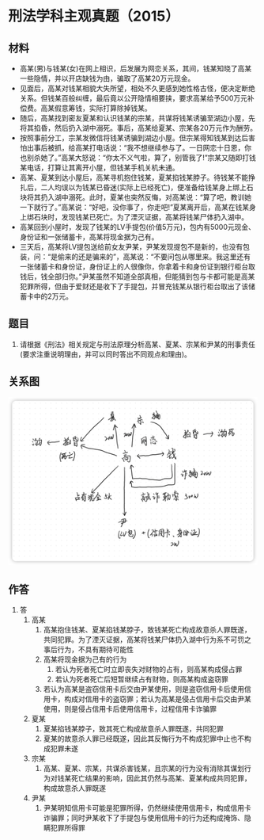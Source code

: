 # 刑法学科主观真题（2015）

## 材料
- 高某(男)与钱某(女)在网上相识，后发展为网恋关系，其间，钱某知晓了高某一些隐情，并以开店缺钱为由，骗取了高某20万元现金。
- 见面后，高某对钱某相貌大失所望，相处不久更感到她性格古怪，便决定断绝关系。但钱某百般纠缠，最后竟以公开隐情相要挟，要求高某给予500万元补偿费。高某假意筹钱，实际打算除掉钱某。
- 随后，高某找到密友夏某和认识钱某的宗某，共谋将钱某诱骗至湖边小屋，先将其掐昏，然后扔入湖中溺死。事后，高某给夏某、宗某各20万元作为酬劳。
- 按照事前分工，宗某发微信将钱某诱骗到湖边小屋。但宗某得知钱某到达后害怕出事后被抓，给高某打电话说：“我不想继续参与了。一日网恋十日恩，你也别杀她了。”高某大怒说：“你太不义气啦，算了，别管我了!”宗某又随即打钱某电话，打算让其离开小屋，但钱某手机关机未通。
- 高某、夏某到达小屋后，高某寻机抱住钱某，夏某掐钱某脖子。待钱某不能挣扎后，二人均误以为钱某已昏迷(实际上已经死亡)，便准备给钱某身上绑上石块将其扔入湖中溺死。此时，夏某也突然反悔，对高某说：“算了吧，教训她一下就行了。”高某说：“好吧，没你事了，你走吧!”夏某离开后，高某在钱某身上绑石块时，发现钱某已死亡。为了湮灭证据，高某将钱某尸体扔入湖中。
- 高某回到小屋时，发现了钱某的LV手提包(价值5万元)，包内有5000元现金、身份证和一张储蓄卡，高某将现金据为己有。
- 三天后，高某将LV提包送给前女友尹某，尹某发现提包不是新的，也没有包装，问：“是偷来的还是骗来的”，高某说：“不要问包从哪里来。我这里还有一张储蓄卡和身份证，身份证上的人很像你，你拿着卡和身份证到银行柜台取钱后，钱全部归你。”尹某虽然不知道全部真相，但能猜到包与卡都可能是高某犯罪所得，但由于爱财还是收下了手提包，并冒充钱某从银行柜台取出了该储蓄卡中的2万元。

## 题目
1. 请根据《刑法》相关规定与刑法原理分析高某、夏某、宗某和尹某的刑事责任(要求注重说明理由，并可以同时答出不同观点和理由)。

## 关系图
![关系图](iShot_2024-09-13_00.14.34.png)

## 作答
1. 答
   1. 高某
      1. 高某抱住钱某、夏某掐钱某脖子，致钱某死亡构成故意杀人罪既遂，共同犯罪。为了湮灭证据，高某将钱某尸体扔入湖中行为系不可罚之事后行为，不具有期待可能性
      2. 高某将现金据为己有的行为
         1. 若认为死者死亡时立即丧失对财物的占有，则高某构成侵占罪
         2. 若认为死者死亡后短暂继续占有财物，则高某构成盗窃罪
      3. 若认为高某是盗窃信用卡后交由尹某使用，则是盗窃信用卡后使用信用卡，构成对信用卡的盗窃罪；若认为高某是侵占信用卡后交由尹某使用，则是侵占信用卡后使用信用卡，过程信用卡诈骗罪
   2. 夏某
      1. 夏某掐钱某脖子，致其死亡构成故意杀人罪既遂，共同犯罪
      2. 夏某的故意杀人罪已经既遂，因此其反悔行为不构成犯罪中止也不构成犯罪未遂
   3. 宗某
      1. 高某、夏某、宗某，共谋杀害钱某，且宗某的行为没有消除其谋划行为对钱某死亡结果的影响，因此其仍然与高某、夏某构成共同犯罪，构成故意杀人罪既遂
   4. 尹某
      1. 尹某明知信用卡可能是犯罪所得，仍然继续使用信用卡，构成信用卡诈骗罪；同时尹某收下了手提包与使用信用卡的行为还构成掩饰、隐瞒犯罪所得罪
